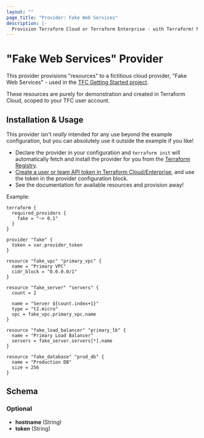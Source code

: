 ```yaml
---
layout: ""
page_title: "Provider: Fake Web Services"
description: |-
  Provision Terraform Cloud or Terraform Enterprise - with Terraform! Management of organizations, workspaces, teams, variables, run triggers, policy sets, and more. Maintained by the Terraform Cloud team at HashiCorp.
---
```


# "Fake Web Services" Provider

This provider provisions "resources" to a fictitious cloud provider, "Fake Web Services" - used in the [TFC Getting Started project](https://github.com/hashicorp/tfc-getting-started).

These resources are purely for demonstration and created in Terraform Cloud, scoped to your TFC user account.

## Installation & Usage

This provider isn't _really_ intended for any use beyond the example configuration, but you can absolutely use it outside the example if you like!

* Declare the provider in your configuration and `terraform init` will automatically fetch and install the provider for you from the [Terraform Registry](https://registry.terraform.io/).
* [Create a user or team API token in Terraform Cloud/Enterprise](https://www.terraform.io/docs/cloud/users-teams-organizations/api-tokens.html), and use the token in the provider configuration block.
* See the documentation for available resources and provision away!

Example:

```hcl
terraform {
  required_providers {
    fake = "~> 0.1"
  }
}

provider "fake" {
  token = var.provider_token
}

resource "fake_vpc" "primary_vpc" {
  name = "Primary VPC"
  cidr_block = "0.0.0.0/1"
}

resource "fake_server" "servers" {
  count = 2

  name = "Server ${count.index+1}"
  type = "t2.micro"
  vpc = fake_vpc.primary_vpc.name
}

resource "fake_load_balancer" "primary_lb" {
  name = "Primary Load Balancer"
  servers = fake_server.servers[*].name
}

resource "fake_database" "prod_db" {
  name = "Production DB"
  size = 256
}
```

## Schema

### Optional

- **hostname** (String)
- **token** (String)
